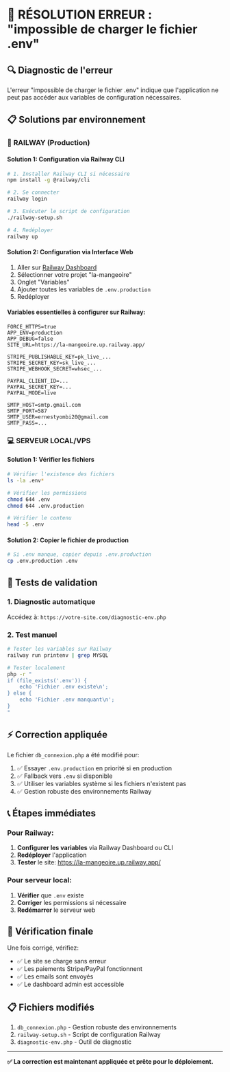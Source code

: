 # 🚨 RÉSOLUTION ERREUR : "impossible de charger le fichier .env"

## 🔍 Diagnostic de l'erreur

L'erreur "impossible de charger le fichier .env" indique que l'application ne peut pas accéder aux variables de configuration nécessaires.

## 📋 Solutions par environnement

### 🚂 **RAILWAY (Production)**

#### Solution 1: Configuration via Railway CLI
```bash
# 1. Installer Railway CLI si nécessaire
npm install -g @railway/cli

# 2. Se connecter
railway login

# 3. Exécuter le script de configuration
./railway-setup.sh

# 4. Redéployer
railway up
```

#### Solution 2: Configuration via Interface Web
1. Aller sur [Railway Dashboard](https://railway.app/dashboard)
2. Sélectionner votre projet "la-mangeoire"
3. Onglet "Variables"
4. Ajouter toutes les variables de `.env.production`
5. Redéployer

#### Variables essentielles à configurer sur Railway:
```
FORCE_HTTPS=true
APP_ENV=production
APP_DEBUG=false
SITE_URL=https://la-mangeoire.up.railway.app/

STRIPE_PUBLISHABLE_KEY=pk_live_...
STRIPE_SECRET_KEY=sk_live_...
STRIPE_WEBHOOK_SECRET=whsec_...

PAYPAL_CLIENT_ID=...
PAYPAL_SECRET_KEY=...
PAYPAL_MODE=live

SMTP_HOST=smtp.gmail.com
SMTP_PORT=587
SMTP_USER=ernestyombi20@gmail.com
SMTP_PASS=...
```

### 💻 **SERVEUR LOCAL/VPS**

#### Solution 1: Vérifier les fichiers
```bash
# Vérifier l'existence des fichiers
ls -la .env*

# Vérifier les permissions
chmod 644 .env
chmod 644 .env.production

# Vérifier le contenu
head -5 .env
```

#### Solution 2: Copier le fichier de production
```bash
# Si .env manque, copier depuis .env.production
cp .env.production .env
```

## 🔧 Tests de validation

### 1. Diagnostic automatique
Accédez à: `https://votre-site.com/diagnostic-env.php`

### 2. Test manuel
```bash
# Tester les variables sur Railway
railway run printenv | grep MYSQL

# Tester localement
php -r "
if (file_exists('.env')) {
    echo 'Fichier .env existe\n';
} else {
    echo 'Fichier .env manquant\n';
}
"
```

## ⚡ Correction appliquée

Le fichier `db_connexion.php` a été modifié pour:
1. ✅ Essayer `.env.production` en priorité si en production
2. ✅ Fallback vers `.env` si disponible
3. ✅ Utiliser les variables système si les fichiers n'existent pas
4. ✅ Gestion robuste des environnements Railway

## 📞 Étapes immédiates

### Pour Railway:
1. **Configurer les variables** via Railway Dashboard ou CLI
2. **Redéployer** l'application
3. **Tester** le site: https://la-mangeoire.up.railway.app/

### Pour serveur local:
1. **Vérifier** que `.env` existe
2. **Corriger** les permissions si nécessaire
3. **Redémarrer** le serveur web

## 🔄 Vérification finale

Une fois corrigé, vérifiez:
- ✅ Le site se charge sans erreur
- ✅ Les paiements Stripe/PayPal fonctionnent
- ✅ Les emails sont envoyés
- ✅ Le dashboard admin est accessible

## 📋 Fichiers modifiés

1. `db_connexion.php` - Gestion robuste des environnements
2. `railway-setup.sh` - Script de configuration Railway
3. `diagnostic-env.php` - Outil de diagnostic

---

**✅ La correction est maintenant appliquée et prête pour le déploiement.**
